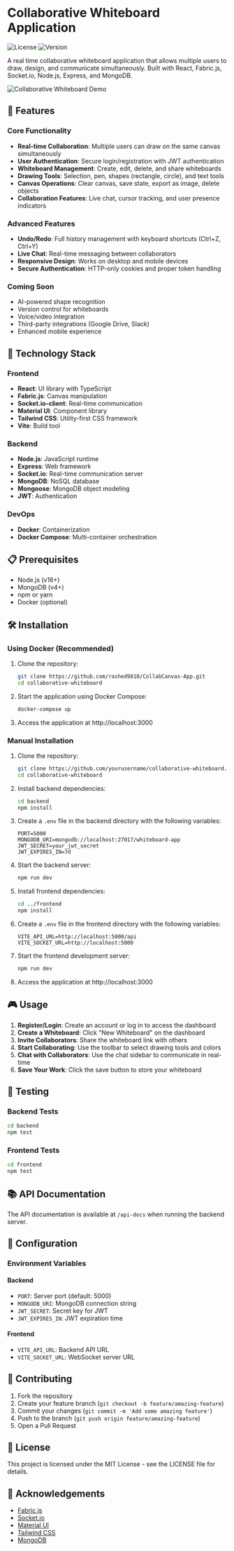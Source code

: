 # Collaborative Whiteboard Application

![License](https://img.shields.io/badge/license-MIT-blue.svg)
![Version](https://img.shields.io/badge/version-1.0.0-green.svg)

A real time collaborative whiteboard application that allows multiple users to draw, design, and communicate simultaneously. Built with React, Fabric.js, Socket.io, Node.js, Express, and MongoDB.

![Collaborative Whiteboard Demo](https://via.placeholder.com/800x400?text=Collaborative+Whiteboard+Demo)

## 🌟 Features

### Core Functionality
- **Real-time Collaboration**: Multiple users can draw on the same canvas simultaneously
- **User Authentication**: Secure login/registration with JWT authentication
- **Whiteboard Management**: Create, edit, delete, and share whiteboards
- **Drawing Tools**: Selection, pen, shapes (rectangle, circle), and text tools
- **Canvas Operations**: Clear canvas, save state, export as image, delete objects
- **Collaboration Features**: Live chat, cursor tracking, and user presence indicators

### Advanced Features
- **Undo/Redo**: Full history management with keyboard shortcuts (Ctrl+Z, Ctrl+Y)
- **Live Chat**: Real-time messaging between collaborators
- **Responsive Design**: Works on desktop and mobile devices
- **Secure Authentication**: HTTP-only cookies and proper token handling

### Coming Soon
- AI-powered shape recognition
- Version control for whiteboards
- Voice/video integration
- Third-party integrations (Google Drive, Slack)
- Enhanced mobile experience

## 🚀 Technology Stack

### Frontend
- **React**: UI library with TypeScript
- **Fabric.js**: Canvas manipulation
- **Socket.io-client**: Real-time communication
- **Material UI**: Component library
- **Tailwind CSS**: Utility-first CSS framework
- **Vite**: Build tool

### Backend
- **Node.js**: JavaScript runtime
- **Express**: Web framework
- **Socket.io**: Real-time communication server
- **MongoDB**: NoSQL database
- **Mongoose**: MongoDB object modeling
- **JWT**: Authentication

### DevOps
- **Docker**: Containerization
- **Docker Compose**: Multi-container orchestration

## 📋 Prerequisites

- Node.js (v16+)
- MongoDB (v4+)
- npm or yarn
- Docker (optional)

## 🛠️ Installation

### Using Docker (Recommended)

1. Clone the repository:
   ```bash
   git clone https://github.com/rashed9810/CollabCanvas-App.git
   cd collaborative-whiteboard
   ```

2. Start the application using Docker Compose:
   ```bash
   docker-compose up
   ```

3. Access the application at http://localhost:3000

### Manual Installation

1. Clone the repository:
   ```bash
   git clone https://github.com/yourusername/collaborative-whiteboard.git
   cd collaborative-whiteboard
   ```

2. Install backend dependencies:
   ```bash
   cd backend
   npm install
   ```

3. Create a `.env` file in the backend directory with the following variables:
   ```
   PORT=5000
   MONGODB_URI=mongodb://localhost:27017/whiteboard-app
   JWT_SECRET=your_jwt_secret
   JWT_EXPIRES_IN=7d
   ```

4. Start the backend server:
   ```bash
   npm run dev
   ```

5. Install frontend dependencies:
   ```bash
   cd ../frontend
   npm install
   ```

6. Create a `.env` file in the frontend directory with the following variables:
   ```
   VITE_API_URL=http://localhost:5000/api
   VITE_SOCKET_URL=http://localhost:5000
   ```

7. Start the frontend development server:
   ```bash
   npm run dev
   ```

8. Access the application at http://localhost:3000

## 🎮 Usage

1. **Register/Login**: Create an account or log in to access the dashboard
2. **Create a Whiteboard**: Click "New Whiteboard" on the dashboard
3. **Invite Collaborators**: Share the whiteboard link with others
4. **Start Collaborating**: Use the toolbar to select drawing tools and colors
5. **Chat with Collaborators**: Use the chat sidebar to communicate in real-time
6. **Save Your Work**: Click the save button to store your whiteboard

## 🧪 Testing

### Backend Tests
```bash
cd backend
npm test
```

### Frontend Tests
```bash
cd frontend
npm test
```

## 📚 API Documentation

The API documentation is available at `/api-docs` when running the backend server.

## 🔧 Configuration

### Environment Variables

#### Backend
- `PORT`: Server port (default: 5000)
- `MONGODB_URI`: MongoDB connection string
- `JWT_SECRET`: Secret key for JWT
- `JWT_EXPIRES_IN`: JWT expiration time

#### Frontend
- `VITE_API_URL`: Backend API URL
- `VITE_SOCKET_URL`: WebSocket server URL

## 🤝 Contributing

1. Fork the repository
2. Create your feature branch (`git checkout -b feature/amazing-feature`)
3. Commit your changes (`git commit -m 'Add some amazing feature'`)
4. Push to the branch (`git push origin feature/amazing-feature`)
5. Open a Pull Request

## 📄 License

This project is licensed under the MIT License - see the LICENSE file for details.

## 👏 Acknowledgements

- [Fabric.js](http://fabricjs.com/)
- [Socket.io](https://socket.io/)
- [Material UI](https://mui.com/)
- [Tailwind CSS](https://tailwindcss.com/)
- [MongoDB](https://www.mongodb.com/)
